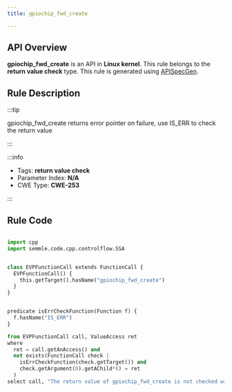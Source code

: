 ```yaml
---
title: gpiochip_fwd_create

---
```



## API Overview
**gpiochip_fwd_create** is an API in **Linux kernel**. This rule belongs to the **return value check** type. This rule is generated using [APISpecGen](../../tools/APISpecGen).
## Rule Description

:::tip

gpiochip_fwd_create returns error pointer on failure, use IS_ERR to check the return value

:::

:::info

- Tags: **return value check**
- Parameter Index: **N/A**
- CWE Type: **CWE-253**

:::

## Rule Code
```python

import cpp
import semmle.code.cpp.controlflow.SSA


class EVPFunctionCall extends FunctionCall {
  EVPFunctionCall() {
    this.getTarget().hasName("gpiochip_fwd_create")
  }
}


predicate isErrCheckFunction(Function f) {
  f.hasName("IS_ERR") 
}

from EVPFunctionCall call, ValueAccess ret
where
  ret = call.getAnAccess() and
  not exists(FunctionCall check |
    isErrCheckFunction(check.getTarget()) and
    check.getArgument(0).getAChild*() = ret
  )
select call, "The return value of gpiochip_fwd_create is not checked with IS_ERR."
    
```